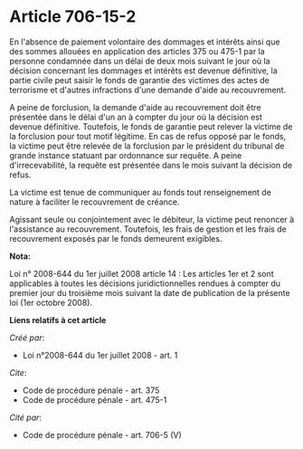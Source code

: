 # Article 706-15-2

En l'absence de paiement volontaire des dommages et intérêts ainsi que des sommes allouées en application des articles 375 ou
475-1 par la personne condamnée dans un délai de deux mois suivant le jour où la décision concernant les dommages et intérêts
est devenue définitive, la partie civile peut saisir le fonds de garantie des victimes des actes de terrorisme et d'autres
infractions d'une demande d'aide au recouvrement.

A peine de forclusion, la demande d'aide au recouvrement doit être présentée dans le délai d'un an à compter du jour où la
décision est devenue définitive. Toutefois, le fonds de garantie peut relever la victime de la forclusion pour tout motif
légitime. En cas de refus opposé par le fonds, la victime peut être relevée de la forclusion par le président du tribunal de
grande instance statuant par ordonnance sur requête. A peine d'irrecevabilité, la requête est présentée dans le mois suivant
la décision de refus. 

La victime est tenue de communiquer au fonds tout renseignement de nature à faciliter le recouvrement de créance. 

Agissant seule ou conjointement avec le débiteur, la victime peut renoncer à l'assistance au recouvrement. Toutefois, les
frais de gestion et les frais de recouvrement exposés par le fonds demeurent exigibles.

**Nota:**

Loi n° 2008-644 du 1er juillet 2008 article 14 : Les articles 1er et 2 sont applicables à toutes les décisions
juridictionnelles rendues à compter du premier jour du troisième mois suivant la date de publication de la présente loi (1er
octobre 2008).

**Liens relatifs à cet article**

_Créé par_:

  - Loi n°2008-644 du 1er juillet 2008 - art. 1

_Cite_:

  - Code de procédure pénale - art. 375
  - Code de procédure pénale - art. 475-1

_Cité par_:

  - Code de procédure pénale - art. 706-5 (V)
